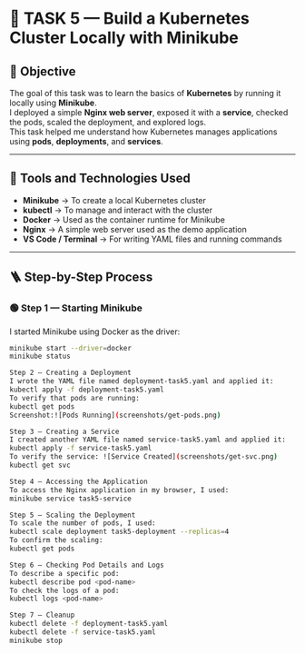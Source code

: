 # 🧩 TASK 5 — Build a Kubernetes Cluster Locally with Minikube

## 🎯 Objective
The goal of this task was to learn the basics of **Kubernetes** by running it locally using **Minikube**.  
I deployed a simple **Nginx web server**, exposed it with a **service**, checked the pods, scaled the deployment, and explored logs.  
This task helped me understand how Kubernetes manages applications using **pods**, **deployments**, and **services**.

---

## 🧰 Tools and Technologies Used
- **Minikube** → To create a local Kubernetes cluster  
- **kubectl** → To manage and interact with the cluster  
- **Docker** → Used as the container runtime for Minikube  
- **Nginx** → A simple web server used as the demo application  
- **VS Code / Terminal** → For writing YAML files and running commands  

---

## 🪜 Step-by-Step Process

### 🟢 Step 1 — Starting Minikube
I started Minikube using Docker as the driver:
```bash
minikube start --driver=docker
minikube status

Step 2 — Creating a Deployment
I wrote the YAML file named deployment-task5.yaml and applied it:
kubectl apply -f deployment-task5.yaml
To verify that pods are running:
kubectl get pods
Screenshot:![Pods Running](screenshots/get-pods.png)

Step 3 — Creating a Service
I created another YAML file named service-task5.yaml and applied it:
kubectl apply -f service-task5.yaml
To verify the service: ![Service Created](screenshots/get-svc.png)
kubectl get svc

Step 4 — Accessing the Application
To access the Nginx application in my browser, I used:
minikube service task5-service

Step 5 — Scaling the Deployment
To scale the number of pods, I used:
kubectl scale deployment task5-deployment --replicas=4
To confirm the scaling:
kubectl get pods

Step 6 — Checking Pod Details and Logs
To describe a specific pod:
kubectl describe pod <pod-name>
To check the logs of a pod:
kubectl logs <pod-name>

Step 7 — Cleanup
kubectl delete -f deployment-task5.yaml
kubectl delete -f service-task5.yaml
minikube stop

